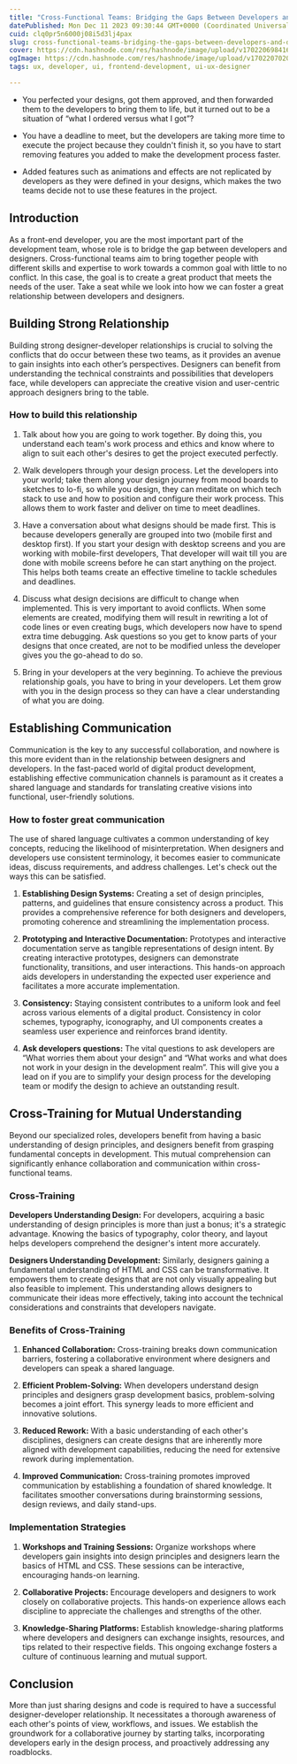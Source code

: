 ```yaml
---
title: "Cross-Functional Teams: Bridging the Gaps Between Developers and Designers"
datePublished: Mon Dec 11 2023 09:30:44 GMT+0000 (Coordinated Universal Time)
cuid: clq0pr5n6000j08i5d3lj4pax
slug: cross-functional-teams-bridging-the-gaps-between-developers-and-designers
cover: https://cdn.hashnode.com/res/hashnode/image/upload/v1702206984162/5d2e1999-9637-4ae2-88d3-688011338136.png
ogImage: https://cdn.hashnode.com/res/hashnode/image/upload/v1702207020286/71753774-1fad-4302-b1c7-ca21a86d5451.png
tags: ux, developer, ui, frontend-development, ui-ux-designer

---
```


* You perfected your designs, got them approved, and then forwarded them to the developers to bring them to life, but it turned out to be a situation of “what I ordered versus what I got”?
    
* You have a deadline to meet, but the developers are taking more time to execute the project because they couldn't finish it, so you have to start removing features you added to make the development process faster.
    
* Added features such as animations and effects are not replicated by developers as they were defined in your designs, which makes the two teams decide not to use these features in the project.
    

## Introduction

As a front-end developer, you are the most important part of the development team, whose role is to bridge the gap between developers and designers. Cross-functional teams aim to bring together people with different skills and expertise to work towards a common goal with little to no conflict. In this case, the goal is to create a great product that meets the needs of the user. Take a seat while we look into how we can foster a great relationship between developers and designers.

## Building Strong Relationship

Building strong designer-developer relationships is crucial to solving the conflicts that do occur between these two teams, as it provides an avenue to gain insights into each other’s perspectives. Designers can benefit from understanding the technical constraints and possibilities that developers face, while developers can appreciate the creative vision and user-centric approach designers bring to the table.

### How to build this relationship

1. Talk about how you are going to work together. By doing this, you understand each team's work process and ethics and know where to align to suit each other's desires to get the project executed perfectly.
    
2. Walk developers through your design process. Let the developers into your world; take them along your design journey from mood boards to sketches to lo-fi, so while you design, they can meditate on which tech stack to use and how to position and configure their work process. This allows them to work faster and deliver on time to meet deadlines.
    
3. Have a conversation about what designs should be made first. This is because developers generally are grouped into two (mobile first and desktop first). If you start your design with desktop screens and you are working with mobile-first developers, That developer will wait till you are done with mobile screens before he can start anything on the project. This helps both teams create an effective timeline to tackle schedules and deadlines.
    
4. Discuss what design decisions are difficult to change when implemented. This is very important to avoid conflicts. When some elements are created, modifying them will result in rewriting a lot of code lines or even creating bugs, which developers now have to spend extra time debugging. Ask questions so you get to know parts of your designs that once created, are not to be modified unless the developer gives you the go-ahead to do so.
    
5. Bring in your developers at the very beginning. To achieve the previous relationship goals, you have to bring in your developers. Let them grow with you in the design process so they can have a clear understanding of what you are doing.
    

## Establishing Communication

Communication is the key to any successful collaboration, and nowhere is this more evident than in the relationship between designers and developers. In the fast-paced world of digital product development, establishing effective communication channels is paramount as it creates a shared language and standards for translating creative visions into functional, user-friendly solutions.

### How to foster great communication

The use of shared language cultivates a common understanding of key concepts, reducing the likelihood of misinterpretation. When designers and developers use consistent terminology, it becomes easier to communicate ideas, discuss requirements, and address challenges. Let's check out the ways this can be satisfied.

1. **Establishing Design Systems:** Creating a set of design principles, patterns, and guidelines that ensure consistency across a product. This provides a comprehensive reference for both designers and developers, promoting coherence and streamlining the implementation process.
    
2. **Prototyping and Interactive Documentation:** Prototypes and interactive documentation serve as tangible representations of design intent. By creating interactive prototypes, designers can demonstrate functionality, transitions, and user interactions. This hands-on approach aids developers in understanding the expected user experience and facilitates a more accurate implementation.
    
3. **Consistency:** Staying consistent contributes to a uniform look and feel across various elements of a digital product. Consistency in color schemes, typography, iconography, and UI components creates a seamless user experience and reinforces brand identity.
    
4. **Ask developers questions:** The vital questions to ask developers are “What worries them about your design” and “What works and what does not work in your design in the development realm”. This will give you a lead on if you are to simplify your design process for the developing team or modify the design to achieve an outstanding result.
    

## Cross-Training for Mutual Understanding

Beyond our specialized roles, developers benefit from having a basic understanding of design principles, and designers benefit from grasping fundamental concepts in development. This mutual comprehension can significantly enhance collaboration and communication within cross-functional teams.

### Cross-Training

**Developers Understanding Design:** For developers, acquiring a basic understanding of design principles is more than just a bonus; it's a strategic advantage. Knowing the basics of typography, color theory, and layout helps developers comprehend the designer's intent more accurately.

**Designers Understanding Development:** Similarly, designers gaining a fundamental understanding of HTML and CSS can be transformative. It empowers them to create designs that are not only visually appealing but also feasible to implement. This understanding allows designers to communicate their ideas more effectively, taking into account the technical considerations and constraints that developers navigate.

### Benefits of Cross-Training

1. **Enhanced Collaboration:** Cross-training breaks down communication barriers, fostering a collaborative environment where designers and developers can speak a shared language.
    
2. **Efficient Problem-Solving:** When developers understand design principles and designers grasp development basics, problem-solving becomes a joint effort. This synergy leads to more efficient and innovative solutions.
    
3. **Reduced Rework:** With a basic understanding of each other's disciplines, designers can create designs that are inherently more aligned with development capabilities, reducing the need for extensive rework during implementation.
    
4. **Improved Communication:** Cross-training promotes improved communication by establishing a foundation of shared knowledge. It facilitates smoother conversations during brainstorming sessions, design reviews, and daily stand-ups.
    

### Implementation Strategies

1. **Workshops and Training Sessions:** Organize workshops where developers gain insights into design principles and designers learn the basics of HTML and CSS. These sessions can be interactive, encouraging hands-on learning.
    
2. **Collaborative Projects:** Encourage developers and designers to work closely on collaborative projects. This hands-on experience allows each discipline to appreciate the challenges and strengths of the other.
    
3. **Knowledge-Sharing Platforms:** Establish knowledge-sharing platforms where developers and designers can exchange insights, resources, and tips related to their respective fields. This ongoing exchange fosters a culture of continuous learning and mutual support.
    

## Conclusion

More than just sharing designs and code is required to have a successful designer-developer relationship. It necessitates a thorough awareness of each other's points of view, workflows, and issues. We establish the groundwork for a collaborative journey by starting talks, incorporating developers early in the design process, and proactively addressing any roadblocks.